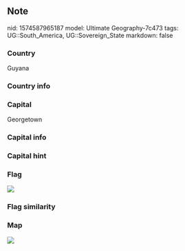 ## Note
nid: 1574587965187
model: Ultimate Geography-7c473
tags: UG::South_America, UG::Sovereign_State
markdown: false

### Country
Guyana

### Country info


### Capital
Georgetown

### Capital info


### Capital hint


### Flag
<img src="ug-flag-guyana.svg">

### Flag similarity


### Map
<img src="ug-map-guyana.png">
